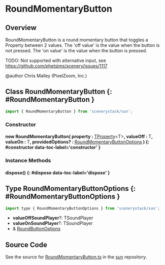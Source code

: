 # RoundMomentaryButton

## Overview

RoundMomentaryButton is a round momentary button that toggles a Property between 2 values.
The 'off value' is the value when the button is not pressed.
The 'on value' is the value when the button is pressed.

TODO: Not supported with alternative input, see https://github.com/phetsims/scenery/issues/1117

@author Chris Malley (PixelZoom, Inc.)

## Class RoundMomentaryButton {: #RoundMomentaryButton }


```js
import { RoundMomentaryButton } from 'scenerystack/sun';
```
### Constructor

#### new RoundMomentaryButton( property : <span style="font-weight: 400;">[TProperty](../axon/TProperty.md)&lt;T&gt;</span>, valueOff : <span style="font-weight: 400;">T</span>, valueOn : <span style="font-weight: 400;">T</span>, providedOptions? : <span style="font-weight: 400;">[RoundMomentaryButtonOptions](../sun/RoundMomentaryButton.md#RoundMomentaryButtonOptions)</span> ) {: #constructor data-toc-label='constructor' }

### Instance Methods

#### dispose() {: #dispose data-toc-label='dispose' }



## Type RoundMomentaryButtonOptions {: #RoundMomentaryButtonOptions }


```js
import type { RoundMomentaryButtonOptions } from 'scenerystack/sun';
```


- **valueOffSoundPlayer**?: TSoundPlayer
- **valueOnSoundPlayer**?: TSoundPlayer
- &amp; [RoundButtonOptions](../sun/RoundButton.md#RoundButtonOptions)




## Source Code

See the source for [RoundMomentaryButton.ts](https://github.com/phetsims/sun/blob/main/js/buttons/RoundMomentaryButton.ts) in the [sun](https://github.com/phetsims/sun) repository.
